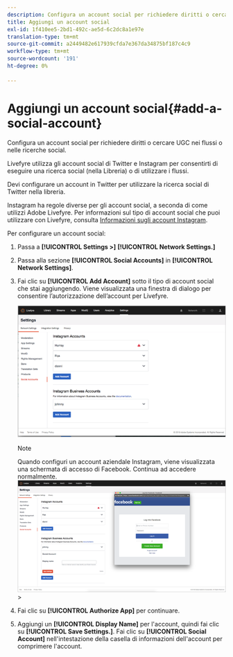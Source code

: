 ```yaml
---
description: Configura un account social per richiedere diritti o cercare UGC nei flussi o nelle ricerche social.
title: Aggiungi un account social
exl-id: 1f410ee5-2bd1-492c-ae5d-6c2dc8a1e97e
translation-type: tm+mt
source-git-commit: a2449482e617939cfda7e367da34875bf187c4c9
workflow-type: tm+mt
source-wordcount: '191'
ht-degree: 0%

---
```


# Aggiungi un account social{#add-a-social-account}

Configura un account social per richiedere diritti o cercare UGC nei flussi o nelle ricerche social.

Livefyre utilizza gli account social di Twitter e Instagram per consentirti di eseguire una ricerca social (nella Libreria) o di utilizzare i flussi.

Devi configurare un account in Twitter per utilizzare la ricerca social di Twitter nella libreria.

Instagram ha regole diverse per gli account social, a seconda di come utilizzi Adobe Livefyre. Per informazioni sul tipo di account social che puoi utilizzare con Livefyre, consulta [Informazioni sugli account Instagram](/help/using/c-users-creating-accounts-with-studio-access/t-configure-social-accout-instagram/c-about-instagram-accounts.md#c_about_instagram_accounts).

Per configurare un account social:

1. Passa a **[!UICONTROL Settings >]** **[!UICONTROL Network Settings.]**
1. Passa alla sezione **[!UICONTROL Social Accounts]** in **[!UICONTROL Network Settings]**.
1. Fai clic su **[!UICONTROL Add Account]** sotto il tipo di account social che stai aggiungendo. Viene visualizzata una finestra di dialogo per consentire l’autorizzazione dell’account per Livefyre.

   ![](assets/i_settings_social_insta.png)

   >[!NOTE]
   >
   >Quando configuri un account aziendale Instagram, viene visualizzata una schermata di accesso di Facebook. Continua ad accedere normalmente.  ![](assets/i_insta_biz_facebook_dialog.png)   >

1. Fai clic su **[!UICONTROL Authorize App]** per continuare.
1. Aggiungi un **[!UICONTROL Display Name]** per l&#39;account, quindi fai clic su **[!UICONTROL Save Settings.]**. Fai clic su **[!UICONTROL Social Account]** nell&#39;intestazione della casella di informazioni dell&#39;account per comprimere l&#39;account.
